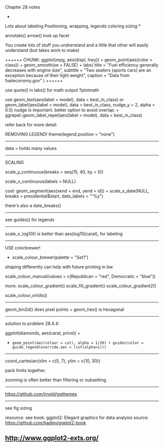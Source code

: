 Chapter 28 notes

*
Lots about labeling
Positioning, wrapping, legends
coloring
sizing
*

annotate()
arrow()
look up facet


You create lots of stuff you undrerstand and a little that other will easily understand (but takes work to make)

++++++
CHUNK:
ggplot(mpg, aes(displ, hwy)) +
  geom_point(aes(color = class)) +
  geom_smooth(se = FALSE) +
  labs(
    title = "Fuel efficiency generally decreases with engine size",
    subtitle = "Two seaters (sports cars) are an exception because of their light weight",
    caption = "Data from fueleconomy.gov"
  )
++++++

use quote() in labs() for math output
?plotmath

use
geom_text(aes(label = model), data = best_in_class)
or
geom_label(aes(label = model), data = best_in_class, nudge_y = 2, alpha = 0.5)
nudge is important.
better option to avoid overlap:
+
  ggrepel::geom_label_repel(aes(label = model), data = best_in_class)
  
refer back for more detail.

REMOVING LEGEND!
theme(legend.position = "none")

----------

data = holds many values

---

SCALING

scale_y_continuous(breaks = seq(15, 40, by = 5))
  
scale_x_continuous(labels = NULL)

cool:
geom_segment(aes(xend = end, yend = id)) +
    scale_x_date(NULL, breaks = presidential$start, date_labels = "'%y")
    
there's also a date_breaks()

----

see guides() for legends

---




scale_x_log10() is better than aes(log10(carat), for labeling

----

USE colorbrewer!

+
  scale_colour_brewer(palette = "Set1")

shaping differently can help with future printing in bw.

 scale_colour_manual(values = c(Republican = "red", Democratic = "blue"))
 
 more:
 scale_colour_gradient()
 scale_fill_gradient()
 scale_colour_gradient2()
 
 scale_colour_viridis()

----
 
geom_bin2d() does pixel points
+
  geom_hex()
  is hexagonal
  
----

solution to problem 28.4.4: 

ggplot(diamonds, aes(carat, price)) +
+     geom_point(aes(colour = cut), alpha = 1/20) + guides(color = guide_legend(override.aes = list(alpha=1)))

----

coord_cartesian(xlim = c(5, 7), ylim = c(10, 30))

pack limits together.

zooming is often better than filtering or subsetting.

----

https://github.com/jrnold/ggthemes

---

see fig sizing

resource:
see book:
ggplot2: Elegant graphics for data analysis
source: 
https://github.com/hadley/ggplot2-book

http://www.ggplot2-exts.org/
---

